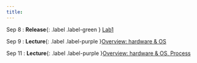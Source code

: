 ```yaml
---
title:
---
```

Sep 8
: **Release**{: .label .label-green } [Lab1](#)

Sep 9
: **Lecture**{: .label .label-purple }[Overview: hardware & OS](#)

Sep 11
: **Lecture**{: .label .label-purple }[Overview: hardware & OS, Process](#)


